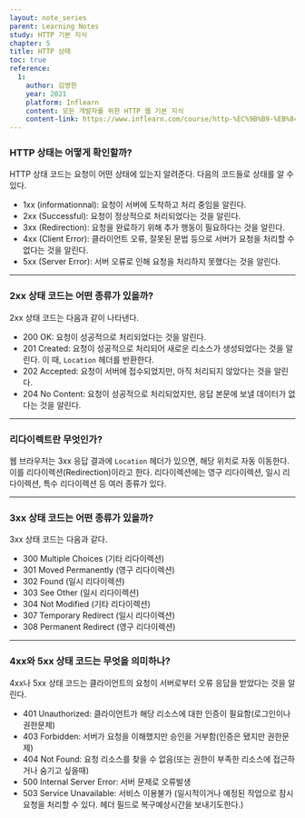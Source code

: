 ```yaml
---
layout: note_series
parent: Learning Notes
study: HTTP 기본 지식
chapter: 5
title: HTTP 상태
toc: true
reference:
  1:
    author: 김영한
    year: 2021
    platform: Inflearn
    content: 모든 개발자를 위한 HTTP 웹 기본 지식
    content-link: https://www.inflearn.com/course/http-%EC%9B%B9-%EB%84%A4%ED%8A%B8%EC%9B%8C%ED%81%AC
---
```

### HTTP 상태는 어떻게 확인할까?

HTTP 상태 코드는 요청이 어떤 상태에 있는지 알려준다. 다음의 코드들로 상태를 알 수 있다.

- 1xx (informationnal): 요청이 서버에 도착하고 처리 중임을 알린다.
- 2xx (Successful): 요청이 정상적으로 처리되었다는 것을 알린다.
- 3xx (Redirection): 요청을 완료하기 위해 추가 행동이 필요하다는 것을 알린다.
- 4xx (Client Error): 클라이언트 오류, 잘못된 문법 등으로 서버가 요청을 처리할 수 없다는 것을 알린다.
- 5xx (Server Error): 서버 오류로 인해 요청을 처리하지 못했다는 것을 알린다.

---

### 2xx 상태 코드는 어떤 종류가 있을까?

2xx 상태 코드는 다음과 같이 나타낸다.

- 200 OK: 요청이 성공적으로 처리되었다는 것을 알린다.
- 201 Created: 요청이 성공적으로 처리되어 새로운 리소스가 생성되었다는 것을 알린다. 이 때, `Location` 헤더를 반환한다.
- 202 Accepted: 요청이 서버에 접수되었지만, 아직 처리되지 않았다는 것을 알린다.
- 204 No Content: 요청이 성공적으로 처리되었지만, 응답 본문에 보낼 데이터가 없다는 것을 알린다.

---

### 리다이렉트란 무엇인가?

웹 브라우저는 3xx 응답 결과에 `Location` 헤더가 있으면, 해당 위치로 자동 이동한다. 이를 리다이렉션(Redirection)이라고 한다. 리다이렉션에는 영구 리다이렉션, 일시 리다이렉션, 특수 리다이렉션 등 여러 종류가 있다.

---

### 3xx 상태 코드는 어떤 종류가 있을까?

3xx 상태 코드는 다음과 같다.

- 300 Multiple Choices (기타 리다이렉션)
- 301 Moved Permanently (영구 리다이렉션)
- 302 Found (일시 리다이렉션)
- 303 See Other (일시 리다이렉션)
- 304 Not Modified (기타 리다이렉션)
- 307 Temporary Redirect (일시 리다이렉션)
- 308 Permanent Redirect (영구 리다이렉션)

---

### 4xx와 5xx 상태 코드는 무엇을 의미하나?

4xx나 5xx 상태 코드는 클라이언트의 요청이 서버로부터 오류 응답을 받았다는 것을 알린다.

- 401 Unauthorized: 클라이언트가 해당 리소스에 대한 인증이 필요함(로그인이나 권한문제)
- 403 Forbidden: 서버가 요청을 이해했지만 승인을 거부함(인증은 됐지만 권한문제)
- 404 Not Found: 요청 리소스를 찾을 수 없음(또는 권한이 부족한 리소스에 접근하거나 숨기고 싶을때)
- 500 Internal Server Error: 서버 문제로 오류발생
- 503 Service Unavailable: 서비스 이용불가  (일시적이거나 예정된 작업으로 잠시 요청을 처리할 수 있다. 헤더 필드로 복구예상시간을 보내기도한다.)